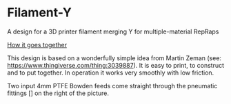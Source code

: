 # Filament-Y
A design for a 3D printer filament merging Y for multiple-material RepRaps

[How it goes together](Pix/construction.jpg)

This design is based on a wonderfully simple idea from Martin Zeman (see: https://www.thingiverse.com/thing:3039887).  It is easy to print, to construct and to put together.  In operation it works very smoothly with low friction.

Two input 4mm PTFE Bowden feeds come straight through the pneumatic fittings [] on the right of the picture.
